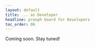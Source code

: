```yaml
---
layout: default
title: ... as Developer
headline: prooph board for Developers
toc_order: 06
---
```


Coming soon. Stay tuned!
